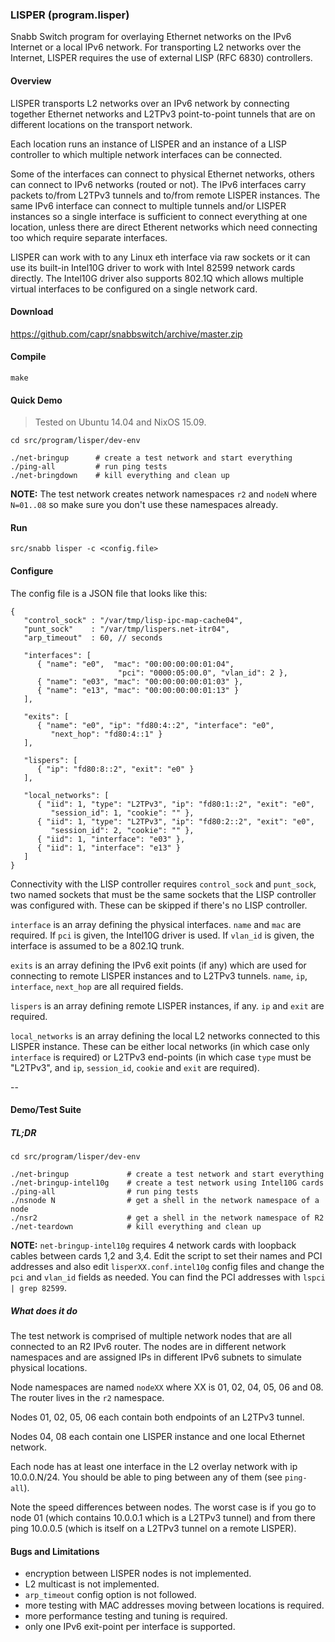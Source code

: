 ### LISPER (program.lisper)

Snabb Switch program for overlaying Ethernet networks on the IPv6
Internet or a local IPv6 network. For transporting L2 networks over
the Internet, LISPER requires the use of external LISP (RFC 6830)
controllers.

#### Overview

LISPER transports L2 networks over an IPv6 network by connecting together
Ethernet networks and L2TPv3 point-to-point tunnels that are on different
locations on the transport network.

Each location runs an instance of LISPER and an instance of a LISP controller
to which multiple network interfaces can be connected.

Some of the interfaces can connect to physical Ethernet networks, others
can connect to IPv6 networks (routed or not). The IPv6 interfaces
carry packets to/from L2TPv3 tunnels and to/from remote LISPER instances.
The same IPv6 interface can connect to multiple tunnels and/or LISPER
instances so a single interface is sufficient to connect everything at one
location, unless there are direct Etherent networks which need connecting
too which require separate interfaces.

LISPER can work with to any Linux eth interface via raw sockets or it can
use its built-in Intel10G driver to work with Intel 82599 network cards
directly. The Intel10G driver also supports 802.1Q which allows multiple
virtual interfaces to be configured on a single network card.

#### Download

   https://github.com/capr/snabbswitch/archive/master.zip

#### Compile

```
make
```

#### Quick Demo

> Tested on Ubuntu 14.04 and NixOS 15.09.

```
cd src/program/lisper/dev-env

./net-bringup      # create a test network and start everything
./ping-all         # run ping tests
./net-bringdown    # kill everything and clean up
```

__NOTE:__ The test network creates network namespaces `r2` and `nodeN` where
`N=01..08` so make sure you don't use these namespaces already.

#### Run

```
src/snabb lisper -c <config.file>
```

#### Configure

The config file is a JSON file that looks like this:

```
{
   "control_sock" : "/var/tmp/lisp-ipc-map-cache04",
   "punt_sock"    : "/var/tmp/lispers.net-itr04",
   "arp_timeout"  : 60, // seconds

   "interfaces": [
      { "name": "e0",  "mac": "00:00:00:00:01:04",
                        "pci": "0000:05:00.0", "vlan_id": 2 },
      { "name": "e03", "mac": "00:00:00:00:01:03" },
      { "name": "e13", "mac": "00:00:00:00:01:13" }
   ],

   "exits": [
      { "name": "e0", "ip": "fd80:4::2", "interface": "e0",
         "next_hop": "fd80:4::1" }
   ],

   "lispers": [
      { "ip": "fd80:8::2", "exit": "e0" }
   ],

   "local_networks": [
      { "iid": 1, "type": "L2TPv3", "ip": "fd80:1::2", "exit": "e0",
         "session_id": 1, "cookie": "" },
      { "iid": 1, "type": "L2TPv3", "ip": "fd80:2::2", "exit": "e0",
         "session_id": 2, "cookie": "" },
      { "iid": 1, "interface": "e03" },
      { "iid": 1, "interface": "e13" }
   ]
}
```

Connectivity with the LISP controller requires `control_sock` and `punt_sock`,
two named sockets that must be the same sockets that the LISP controller
was configured with. These can be skipped if there's no LISP controller.

`interface` is an array defining the physical interfaces. `name` and `mac`
are required. If `pci` is given, the Intel10G driver is used.
If `vlan_id` is given, the interface is assumed to be a 802.1Q trunk.

`exits` is an array defining the IPv6 exit points (if any) which are used
for connecting to remote LISPER instances and to L2TPv3 tunnels. `name`,
`ip`, `interface`, `next_hop` are all required fields.

`lispers` is an array defining remote LISPER instances, if any.
`ip` and `exit` are required.

`local_networks` is an array defining the local L2 networks connected
to this LISPER instance. These can be either local networks (in which
case only `interface` is required) or L2TPv3 end-points (in which
case `type` must be "L2TPv3", and `ip`, `session_id`, `cookie` and `exit`
are required).

--

#### Demo/Test Suite

##### TL;DR

```
cd src/program/lisper/dev-env

./net-bringup             # create a test network and start everything
./net-bringup-intel10g    # create a test network using Intel10G cards
./ping-all                # run ping tests
./nsnode N                # get a shell in the network namespace of a node
./nsr2                    # get a shell in the network namespace of R2
./net-teardown            # kill everything and clean up
```

__NOTE:__ `net-bringup-intel10g` requires 4 network cards with loopback
cables between cards 1,2 and 3,4. Edit the script to set their names
and PCI addresses and also edit `lisperXX.conf.intel10g` config files
and change the `pci` and `vlan_id` fields as needed. You can find
the PCI addresses with `lspci | grep 82599`.

##### What does it do

The test network is comprised of multiple network nodes that are all connected
to an R2 IPv6 router. The nodes are in different network namespaces and are
assigned IPs in different IPv6 subnets to simulate physical locations.

Node namespaces are named `nodeXX` where XX is 01, 02, 04, 05, 06 and 08.
The router lives in the `r2` namespace.

Nodes 01, 02, 05, 06 each contain both endpoints of an L2TPv3 tunnel.

Nodes 04, 08 each contain one LISPER instance and one local Ethernet network.

Each node has at least one interface in the L2 overlay network with
ip 10.0.0.N/24. You should be able to ping between any of them
(see `ping-all`).

Note the speed differences between nodes.
The worst case is if you go to node 01 (which contains 10.0.0.1
which is a L2TPv3 tunnel) and from there ping 10.0.0.5
(which is itself on a L2TPv3 tunnel on a remote LISPER).

#### Bugs and Limitations

- encryption between LISPER nodes is not implemented.
- L2 multicast is not implemented.
- `arp_timeout` config option is not followed.
- more testing with MAC addresses moving between locations is required.
- more performance testing and tuning is required.
- only one IPv6 exit-point per interface is supported.

